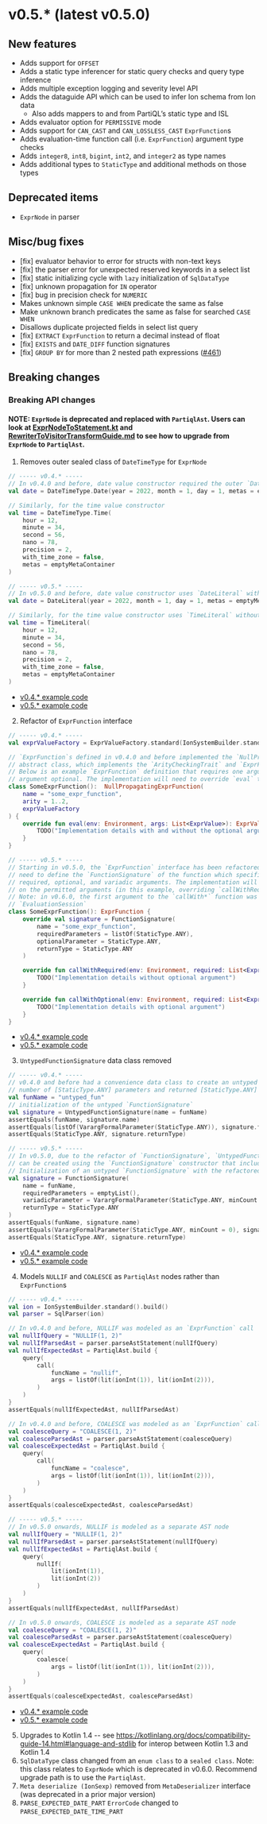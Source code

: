 # v0.5.* (latest v0.5.0)

## New features
* Adds support for `OFFSET`
* Adds a static type inferencer for static query checks and query type inference
* Adds multiple exception logging and severity level API
* Adds the dataguide API which can be used to infer Ion schema from Ion data
    * Also adds mappers to and from PartiQL’s static type and ISL
* Adds evaluator option for `PERMISSIVE` mode
* Adds support for `CAN_CAST` and `CAN_LOSSLESS_CAST` `ExprFunction`s
* Adds evaluation-time function call (i.e. `ExprFunction`) argument type checks
* Adds `integer8`, `int8`, `bigint`, `int2`, and `integer2` as type names
* Adds additional types to `StaticType` and additional methods on those types
## Deprecated items
* `ExprNode` in parser
## Misc/bug fixes
* [fix] evaluator behavior to error for structs with non-text keys
* [fix] the parser error for unexpected reserved keywords in a select list
* [fix] static initializing cycle with `lazy` initialization of `SqlDataType`
* [fix] unknown propagation for `IN` operator
* [fix] bug in precision check for `NUMERIC`
* Makes unknown simple `CASE WHEN` predicate the same as false
* Make unknown branch predicates the same as false for searched `CASE WHEN`
* Disallows duplicate projected fields in select list query
* [fix] `EXTRACT` `ExprFunction` to return a decimal instead of float
* [fix] `EXISTS` and `DATE_DIFF` function signatures
* [fix] `GROUP BY` for more than 2 nested path expressions ([#461](https://github.com/partiql/partiql-lang-kotlin/pull/461))
## Breaking changes
### Breaking API changes
#### **NOTE**: `ExprNode` is deprecated and replaced with `PartiqlAst`. Users can look at [ExprNodeToStatement.kt](https://github.com/partiql/partiql-lang-kotlin/blob/0b4540f474caff7dba1d6c327e0e85012402829b/lang/src/org/partiql/lang/ast/ExprNodeToStatement.kt) and [RewriterToVisitorTransformGuide.md](https://github.com/partiql/partiql-lang-kotlin/blob/0b4540f474caff7dba1d6c327e0e85012402829b/docs/dev/RewriterToVisitorTransformGuide.md) to see how to upgrade from `ExprNode` to `PartiqlAst`.

1. Removes outer sealed class of `DateTimeType` for `ExprNode`
```kotlin
// ----- v0.4.* -----
// In v0.4.0 and before, date value constructor required the outer `DateTimeType` sealed class
val date = DateTimeType.Date(year = 2022, month = 1, day = 1, metas = emptyMetaContainer)

// Similarly, for the time value constructor
val time = DateTimeType.Time(
    hour = 12,
    minute = 34,
    second = 56,
    nano = 78,
    precision = 2,
    with_time_zone = false,
    metas = emptyMetaContainer
)
```

```kotlin
// ----- v0.5.* -----
// In v0.5.0 and before, date value constructor uses `DateLiteral` without an outer sealed class
val date = DateLiteral(year = 2022, month = 1, day = 1, metas = emptyMetaContainer)

// Similarly, for the time value constructor uses `TimeLiteral` without an outer sealed class
val time = TimeLiteral(
    hour = 12,
    minute = 34,
    second = 56,
    nano = 78,
    precision = 2,
    with_time_zone = false,
    metas = emptyMetaContainer
)
```
- [v0.4.* example code](https://github.com/partiql/partiql-lang-kotlin/blob/0e9d093e081fc7f524c0b872917efce79f60fc64/version-upgrade/v0.4-to-v0.5-upgrade/examples/src/test/kotlin/examples/BreakingChanges.kt#L20-L35)
- [v0.5.* example code](https://github.com/partiql/partiql-lang-kotlin/blob/0e9d093e081fc7f524c0b872917efce79f60fc64/version-upgrade/v0.4-to-v0.5-upgrade/upgraded-examples/src/test/kotlin/examples/BreakingChanges.kt#L20-L35)
2. Refactor of `ExprFunction` interface
```kotlin
// ----- v0.4.* -----
val exprValueFactory = ExprValueFactory.standard(IonSystemBuilder.standard().build())

// `ExprFunction`s defined in v0.4.0 and before implemented the `NullPropagatingExprFunction`
// abstract class, which implements the `ArityCheckingTrait` and `ExprFunction` interfaces
// Below is an example `ExprFunction` definition that requires one argument and makes another
// argument optional. The implementation will need to override `eval` to specify the behavior.
class SomeExprFunction():  NullPropagatingExprFunction(
    name = "some_expr_function",
    arity = 1..2,
    exprValueFactory
) {
    override fun eval(env: Environment, args: List<ExprValue>): ExprValue {
        TODO("Implementation details with and without the optional argument")
    }
}
```

```kotlin
// ----- v0.5.* -----
// Starting in v0.5.0, the `ExprFunction` interface has been refactored and `ExprFunction` implementations will
// need to define the `FunctionSignature` of the function which specifies the name, return type, and any
// required, optional, and variadic arguments. The implementation will need to override `callWith*` depending
// on the permitted arguments (in this example, overriding `callWithRequired` and `callWithOptional`).
// Note: in v0.6.0, the first argument to the `callWith*` function was changed from `Environment` to
// `EvaluationSession`
class SomeExprFunction(): ExprFunction {
    override val signature = FunctionSignature(
        name = "some_expr_function",
        requiredParameters = listOf(StaticType.ANY),
        optionalParameter = StaticType.ANY,
        returnType = StaticType.ANY
    )

    override fun callWithRequired(env: Environment, required: List<ExprValue>): ExprValue {
        TODO("Implementation details without optional argument")
    }

    override fun callWithOptional(env: Environment, required: List<ExprValue>, opt: ExprValue): ExprValue {
        TODO("Implementation details with optional argument")
    }
}
```
- [v0.4.* example code](https://github.com/partiql/partiql-lang-kotlin/blob/0e9d093e081fc7f524c0b872917efce79f60fc64/version-upgrade/v0.4-to-v0.5-upgrade/examples/src/test/kotlin/examples/BreakingChanges.kt#L37-L54)
- [v0.5.* example code](https://github.com/partiql/partiql-lang-kotlin/blob/0e9d093e081fc7f524c0b872917efce79f60fc64/version-upgrade/v0.4-to-v0.5-upgrade/upgraded-examples/src/test/kotlin/examples/BreakingChanges.kt#L37-L61)
3. `UntypedFunctionSignature` data class removed
```kotlin
// ----- v0.4.* -----
// v0.4.0 and before had a convenience data class to create an untyped `FunctionSignature` that used a variadic
// number of [StaticType.ANY] parameters and returned [StaticType.ANY]
val funName = "untyped_fun"
// initialization of the untyped `FunctionSignature`
val signature = UntypedFunctionSignature(name = funName)
assertEquals(funName, signature.name)
assertEquals(listOf(VarargFormalParameter(StaticType.ANY)), signature.formalParameters)
assertEquals(StaticType.ANY, signature.returnType)
```

```kotlin
// ----- v0.5.* -----
// In v0.5.0, due to the refactor of `FunctionSignature`, `UntypedFunctionSignature` was removed. The equivalent
// can be created using the `FunctionSignature` constructor that includes the `variadicParameter` argument.
// Initialization of an untyped `FunctionSignature` with the refactored APIs
val signature = FunctionSignature(
    name = funName,
    requiredParameters = emptyList(),
    variadicParameter = VarargFormalParameter(StaticType.ANY, minCount = 0),
    returnType = StaticType.ANY
)
assertEquals(funName, signature.name)
assertEquals(VarargFormalParameter(StaticType.ANY, minCount = 0), signature.variadicParameter)
assertEquals(StaticType.ANY, signature.returnType)
```
- [v0.4.* example code](https://github.com/partiql/partiql-lang-kotlin/blob/0e9d093e081fc7f524c0b872917efce79f60fc64/version-upgrade/v0.4-to-v0.5-upgrade/examples/src/test/kotlin/examples/BreakingChanges.kt#L56-L66)
- [v0.5.* example code](https://github.com/partiql/partiql-lang-kotlin/blob/0e9d093e081fc7f524c0b872917efce79f60fc64/version-upgrade/v0.4-to-v0.5-upgrade/upgraded-examples/src/test/kotlin/examples/BreakingChanges.kt#L63-L78)
4. Models `NULLIF` and `COALESCE` as `PartiqlAst` nodes rather than `ExprFunction`s
```kotlin
// ----- v0.4.* -----
val ion = IonSystemBuilder.standard().build()
val parser = SqlParser(ion)

// In v0.4.0 and before, NULLIF was modeled as an `ExprFunction` call
val nullIfQuery = "NULLIF(1, 2)"
val nullIfParsedAst = parser.parseAstStatement(nullIfQuery)
val nullIfExpectedAst = PartiqlAst.build {
    query(
        call(
            funcName = "nullif",
            args = listOf(lit(ionInt(1)), lit(ionInt(2))),
        )
    )
}
assertEquals(nullIfExpectedAst, nullIfParsedAst)

// In v0.4.0 and before, COALESCE was modeled as an `ExprFunction` call
val coalesceQuery = "COALESCE(1, 2)"
val coalesceParsedAst = parser.parseAstStatement(coalesceQuery)
val coalesceExpectedAst = PartiqlAst.build {
    query(
        call(
            funcName = "coalesce",
            args = listOf(lit(ionInt(1)), lit(ionInt(2))),
        )
    )
}
assertEquals(coalesceExpectedAst, coalesceParsedAst)
```

```kotlin
// ----- v0.5.* -----
// In v0.5.0 onwards, NULLIF is modeled as a separate AST node
val nullIfQuery = "NULLIF(1, 2)"
val nullIfParsedAst = parser.parseAstStatement(nullIfQuery)
val nullIfExpectedAst = PartiqlAst.build {
    query(
        nullIf(
            lit(ionInt(1)),
            lit(ionInt(2))
        )
    )
}
assertEquals(nullIfExpectedAst, nullIfParsedAst)

// In v0.5.0 onwards, COALESCE is modeled as a separate AST node
val coalesceQuery = "COALESCE(1, 2)"
val coalesceParsedAst = parser.parseAstStatement(coalesceQuery)
val coalesceExpectedAst = PartiqlAst.build {
    query(
        coalesce(
            args = listOf(lit(ionInt(1)), lit(ionInt(2))),
        )
    )
}
assertEquals(coalesceExpectedAst, coalesceParsedAst)
```
- [v0.4.* example code](https://github.com/partiql/partiql-lang-kotlin/blob/0e9d093e081fc7f524c0b872917efce79f60fc64/version-upgrade/v0.4-to-v0.5-upgrade/examples/src/test/kotlin/examples/BreakingChanges.kt#L56-L98)
- [v0.5.* example code](https://github.com/partiql/partiql-lang-kotlin/blob/0e9d093e081fc7f524c0b872917efce79f60fc64/version-upgrade/v0.4-to-v0.5-upgrade/upgraded-examples/src/test/kotlin/examples/BreakingChanges.kt#L80-L109)
5. Upgrades to Kotlin 1.4 -- see https://kotlinlang.org/docs/compatibility-guide-14.html#language-and-stdlib for 
interop between Kotlin 1.3 and Kotlin 1.4
6. `SqlDataType` class changed from an `enum class` to a `sealed class`. Note: this class relates to `ExprNode` which 
is deprecated in v0.6.0. Recommend upgrade path is to use the `PartiqlAst`.
7. `Meta deserialize (IonSexp)` removed from `MetaDeserializer` interface (was deprecated in a prior major version)
8. `PARSE_EXPECTED_DATE_PART` `ErrorCode` changed to `PARSE_EXPECTED_DATE_TIME_PART`
